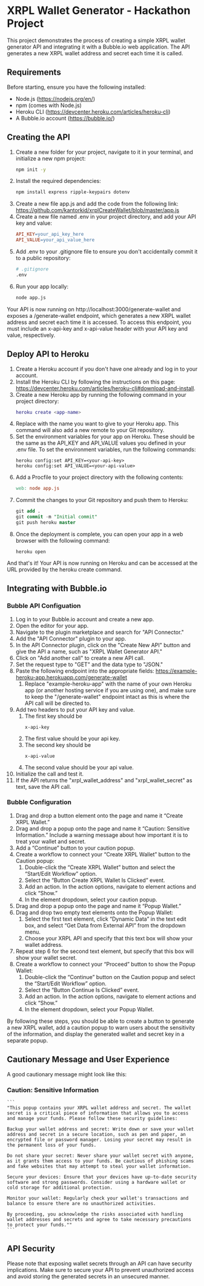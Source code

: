# XRPL Wallet Generator - Hackathon Project
This project demonstrates the process of creating a simple XRPL wallet generator API and integrating it with a Bubble.io web application. The API generates a new XRPL wallet address and secret each time it is called.

## Requirements
Before starting, ensure you have the following installed:

- Node.js (https://nodejs.org/en/)
- npm (comes with Node.js)
- Heroku CLI (https://devcenter.heroku.com/articles/heroku-cli)
- A Bubble.io account (https://bubble.io/)

## Creating the API
1. Create a new folder for your project, navigate to it in your terminal, and initialize a new npm project:
	```bash
	npm init -y
	```
2. Install the required dependencies:
	```bash
	npm install express ripple-keypairs dotenv
	```
3. Create a new file app.js and add the code from the following link: https://github.com/kantorkid/xrplCreateWallet/blob/master/app.js
4. Create a new file named .env in your project directory, and add your API key and value:
	```makefile
	API_KEY=your_api_key_here
	API_VALUE=your_api_value_here
	```
5. Add .env to your .gitignore file to ensure you don't accidentally commit it to a public repository:
	```bash
	# .gitignore
	.env
	```
6. Run your app locally:
	```bash
	node app.js
	```
Your API is now running on http://localhost:3000/generate-wallet and exposes a /generate-wallet endpoint, which generates a new XRPL wallet address and secret each time it is accessed. To access this endpoint, you must include an x-api-key and x-api-value header with your API key and value, respectively.


## Deploy API to Heroku
1. Create a Heroku account if you don't have one already and log in to your account.
2. Install the Heroku CLI by following the instructions on this page: https://devcenter.heroku.com/articles/heroku-cli#download-and-install.
3. Create a new Heroku app by running the following command in your project directory:
	```lua
	heroku create <app-name>
	```
4. Replace <app-name> with the name you want to give to your Heroku app. This command will also add a new remote to your Git repository.
5. Set the environment variables for your app on Heroku. These should be the same as the API_KEY and API_VALUE values you defined in your .env file. To set the environment variables, run the following commands:
	```arduino
	heroku config:set API_KEY=<your-api-key>
	heroku config:set API_VALUE=<your-api-value>
	```
6. Add a Procfile to your project directory with the following contents:
	```makefile
	web: node app.js
	```
7. Commit the changes to your Git repository and push them to Heroku:
	```sql
	git add .
	git commit -m "Initial commit"
	git push heroku master
	```
8. Once the deployment is complete, you can open your app in a web browser with the following command:
	```arduino
	heroku open
	```
And that's it! Your API is now running on Heroku and can be accessed at the URL provided by the heroku create command.


## Integrating with Bubble.io

### Bubble API Configuation

1. Log in to your Bubble.io account and create a new app.
2. Open the editor for your app.
3. Navigate to the plugin marketplace and search for "API Connector."
4. Add the "API Connector" plugin to your app.
5. In the API Connector plugin, click on the "Create New API" button and give the API a name, such as "XRPL Wallet Generator API."
6. Click on "Add another call" to create a new API call.
7. Set the request type to "GET" and the data type to "JSON."
8. Paste the following endpoint into the appropriate fields:
	https://example-heroku-app.herokuapp.com/generate-wallet
	1. Replace "example-heroku-app" with the name of your own Heroku app (or another 
	hosting service if you are using one), and make sure to keep the 
	"/generate-wallet" endpoint intact as this is where the API call will be directed 
	to.
9. Add two headers to put your API key and value.
	1. The first key should be 
		```
		x-api-key
		```
	2. The first value should be your api key.
	3. The second key should be 
		```
		x-api-value
		```
	4. The second value should be your api value.
10. Initialize the call and test it.
11. If the API returns the "xrpl_wallet_address" and "xrpl_wallet_secret" as text, save the API call.

### Bubble Configuration

1. Drag and drop a button element onto the page and name it “Create XRPL Wallet.”
2. Drag and drop a popup onto the page and name it “Caution: Sensitive Information.” Include a warning message about how important it 		is to treat your wallet and secret.
3. Add a “Continue” button to your caution popup.
4. Create a workflow to connect your “Create XRPL Wallet” button to the Caution popup:
	1.   Double-click the “Create XRPL Wallet” button and select the “Start/Edit Workflow” option.
	2. Select the “Button Create XRPL Wallet Is Clicked” event.
	3. Add an action. In the action options, navigate to element actions and click “Show.”
	4. In the element dropdown, select your caution popup.
5. Drag and drop a popup onto the page and name it “Popup Wallet.”
6. Drag and drop two empty text elements onto the Popup Wallet:
	1. Select the first text element, click “Dynamic Data” in the text edit box, and select “Get 
		Data from External API” from the dropdown menu.
	2. Choose your XRPL API and specify that this text box will show your wallet address.
7. Repeat step 6 for the second text element, but specify that this box will show your wallet secret.
8. Create a workflow to connect your “Proceed” button to show the Popup Wallet:
	1. Double-click the “Continue” button on the Caution popup and select the “Start/Edit 
		Workflow” option.
	2. Select the “Button Continue Is Clicked” event.
	3. Add an action. In the action options, navigate to element actions and click “Show.”
	4. In the element dropdown, select your Popup Wallet.

By following these steps, you should be able to create a button to generate a new XRPL wallet, add a caution popup to warn users about the sensitivity of the information, and display the generated wallet and secret key in a separate popup.


## Cautionary Message and User Experience

A good cautionary message might look like this:

### Caution: Sensitive Information

	```
	"This popup contains your XRPL wallet address and secret. The wallet secret is a critical piece of information that allows you to access and manage your funds. Please follow these security guidelines:

	Backup your wallet address and secret: Write down or save your wallet address and secret in a secure location, such as pen and paper, an encrypted file or password manager. Losing your secret may result in the permanent loss of your funds.

	Do not share your secret: Never share your wallet secret with anyone, as it grants them access to your funds. Be cautious of phishing scams and fake websites that may attempt to steal your wallet information.

	Secure your devices: Ensure that your devices have up-to-date security software and strong passwords. Consider using a hardware wallet or cold storage for additional protection.

	Monitor your wallet: Regularly check your wallet's transactions and balance to ensure there are no unauthorized activities.

	By proceeding, you acknowledge the risks associated with handling wallet addresses and secrets and agree to take necessary precautions to protect your funds.""
	```

## API Security

Please note that exposing wallet secrets through an API can have security implications. Make sure to secure your API to prevent unauthorized access and avoid storing the generated secrets in an unsecured manner.



